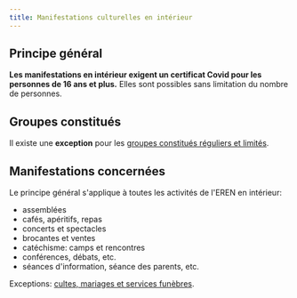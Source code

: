 ```yaml
---
title: Manifestations culturelles en intérieur
---
```


## Principe général

**Les manifestations en intérieur exigent un certificat Covid pour les personnes de 16 ans et plus.**
Elles sont possibles sans limitation du nombre de personnes.

## Groupes constitués

Il existe une **exception** pour les [groupes constitués réguliers et limités](/groupes-constitues/).

## Manifestations concernées

Le principe général s'applique à toutes les activités de l'EREN en intérieur:

- assemblées
- cafés, apéritifs, repas
- concerts et spectacles
- brocantes et ventes
- catéchisme: camps et rencontres
- conférences, débats, etc.
- séances d'information, séance des parents, etc.

Exceptions: [cultes, mariages et services funèbres](/religieux/).